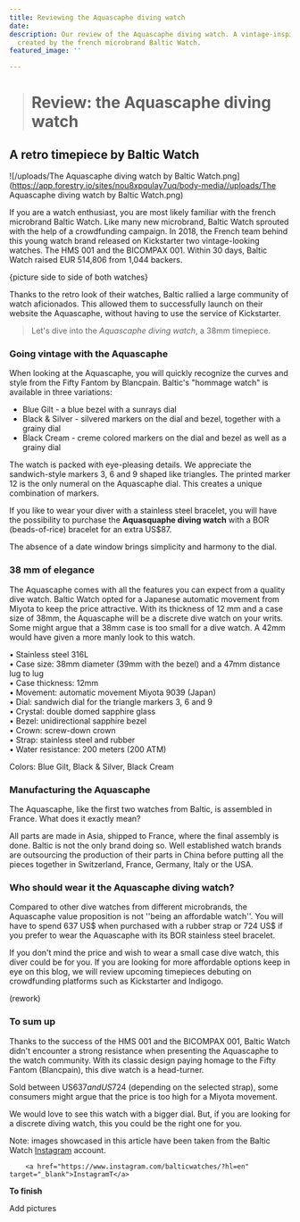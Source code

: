 ```yaml
---
title: Reviewing the Aquascaphe diving watch
date: 
description: Our review of the Aquascaphe diving watch. A vintage-inspired timepiece
  created by the french microbrand Baltic Watch.
featured_image: ''

---
```

> # Review: the Aquascaphe diving watch

## A retro timepiece by Baltic Watch

![/uploads/The Aquascaphe diving watch by Baltic Watch.png](https://app.forestry.io/sites/nou8xpqulay7uq/body-media//uploads/The Aquascaphe diving watch by Baltic Watch.png)

If you are a watch enthusiast, you are most likely familiar with the french microbrand Baltic Watch. Like many new microbrand, Baltic Watch sprouted with the help of a crowdfunding campaign. In 2018, the French team behind this young watch brand released on Kickstarter two vintage-looking watches. The HMS 001 and the BICOMPAX 001. Within 30 days, Baltic Watch raised EUR 514,806 from 1,044 backers.

{picture side to side of both watches}

Thanks to the retro look of their watches, Baltic rallied a large community of watch aficionados. This allowed them to successfully launch on their website the Aquascaphe, without having to use the service of Kickstarter.  

> Let's dive into the _Aquascaphe diving watch_, a 38mm timepiece. 

### Going vintage with the Aquascaphe

When looking at the Aquascaphe, you will quickly recognize the curves and style from the Fifty Fantom by Blancpain. Baltic's "hommage watch" is available in three variations:

* Blue Gilt - a blue bezel with a sunrays dial
* Black & Silver - silvered markers on the dial and bezel, together with a grainy dial
* Black Cream - creme colored markers on the dial and bezel as well as a grainy dial

The watch is packed with eye-pleasing details. We appreciate the sandwich-style markers 3, 6 and 9 shaped like triangles. The printed marker 12 is the only numeral on the Aquascaphe dial. This creates a unique combination of markers. 

If you like to wear your diver with a stainless steel bracelet, you will have the possibility to purchase the **Aquasquaphe diving watch** with a BOR (beads-of-rice) bracelet for an extra US$87.

The absence of a date window brings simplicity and harmony to the dial.

### 38 mm of elegance

The Aquascaphe comes with all the features you can expect from a quality dive watch. Baltic Watch opted for a Japanese automatic movement from Miyota to keep the price attractive. With its thickness of 12 mm and a case size of 38mm, the Aquascaphe will be a discrete dive watch on your writs. Some might argue that a 38mm case is too small for a dive watch. A 42mm would have given a more manly look to this watch.

• Stainless steel 316L  
• Case size: 38mm diameter (39mm with the bezel) and a 47mm distance lug to lug  
• Case thickness: 12mm  
• Movement: automatic movement Miyota 9039 (Japan)  
• Dial: sandwich dial for the triangle markers 3, 6 and 9  
• Crystal: double domed sapphire glass  
• Bezel: unidirectional sapphire bezel  
• Crown: screw-down crown   
• Strap: stainless steel and rubber  
• Water resistance: 200 meters (200 ATM)

Colors: Blue Gilt, Black & Silver, Black Cream

### Manufacturing the Aquascaphe

The Aquascaphe, like the first two watches from Baltic, is assembled in France. What does it exactly mean? 

All parts are made in Asia, shipped to France, where the final assembly is done. Baltic is not the only brand doing so. Well established watch brands are outsourcing the production of their parts in China before putting all the pieces together in Switzerland, France, Germany, Italy or the USA. 

### Who should wear it the Aquascaphe diving watch?

Compared to other dive watches from different microbrands, the Aquascaphe value proposition is not ''being an affordable watch''. You will have to spend 637 US$ when purchased with a rubber strap or 724 US$ if you prefer to wear the Aquascaphe with its BOR stainless steel bracelet.

If you don't mind the price and wish to wear a small case dive watch, this diver could be for you. If you are looking for more affordable options keep in eye on this blog, we will review upcoming timepieces debuting on crowdfunding platforms such as Kickstarter and Indigogo.

(rework)

### To sum up

Thanks to the success of the HMS 001 and the BICOMPAX 001, Baltic Watch didn't encounter a strong resistance when presenting the Aquascaphe to the watch community. With its classic design paying homage to the Fifty Fantom (Blancpain), this dive watch is a head-turner.

Sold between US$637 and US$724 (depending on the selected strap), some consumers might argue that the price is too high for a Miyota movement.

We would love to see this watch with a bigger dial. But, if you are looking for a discrete diving watch, this you could be the right one for you.

Note: images showcased in this article have been taken from the Baltic Watch [Instagram](https://www.instagram.com/balticwatches/?hl=en) account.

        <a href="https://www.instagram.com/balticwatches/?hl=en" target="_blank">InstagramT</a>

**To finish**

Add pictures